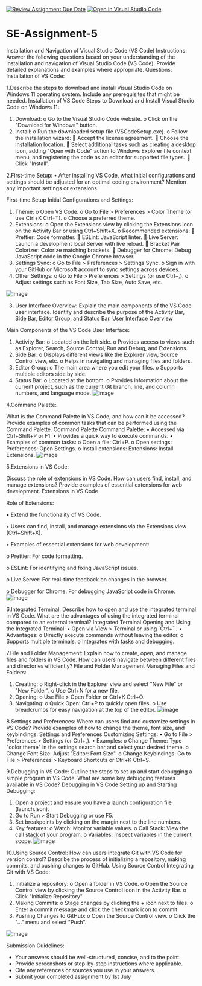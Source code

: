 [![Review Assignment Due Date](https://classroom.github.com/assets/deadline-readme-button-22041afd0340ce965d47ae6ef1cefeee28c7c493a6346c4f15d667ab976d596c.svg)](https://classroom.github.com/a/XoLGRbHq)
[![Open in Visual Studio Code](https://classroom.github.com/assets/open-in-vscode-2e0aaae1b6195c2367325f4f02e2d04e9abb55f0b24a779b69b11b9e10269abc.svg)](https://classroom.github.com/online_ide?assignment_repo_id=15271961&assignment_repo_type=AssignmentRepo)
# SE-Assignment-5

Installation and Navigation of Visual Studio Code (VS Code) Instructions: Answer the following questions based on your understanding of the installation and navigation of Visual Studio Code (VS Code). Provide detailed explanations and examples where appropriate.
Questions:
Installation of VS Code:



1.Describe the steps to download and install Visual Studio Code on Windows 11 operating system. Include any prerequisites that might be needed.
Installation of VS Code
Steps to Download and Install Visual Studio Code on Windows 11:
1.	Download:
o	Go to the Visual Studio Code website.
o	Click on the "Download for Windows" button.
2.	Install:
o	Run the downloaded setup file (VSCodeSetup.exe).
o	Follow the installation wizard:
	Accept the license agreement.
	Choose the installation location.
	Select additional tasks such as creating a desktop icon, adding "Open with Code" action to Windows Explorer file context menu, and registering the code as an editor for supported file types.
	Click "Install".



2.First-time Setup:
•	After installing VS Code, what initial configurations and settings should be adjusted for an optimal coding environment? Mention any important settings or extensions.

First-time Setup
Initial Configurations and Settings:
1.	Theme:
o	Open VS Code.
o	Go to File > Preferences > Color Theme (or use Ctrl+K Ctrl+T).
o	Choose a preferred theme.
2.	Extensions:
o	Open the Extensions view by clicking the Extensions icon on the Activity Bar or using Ctrl+Shift+X.
o	Recommended extensions:
	Prettier: Code formatter.
	ESLint: JavaScript linter.
	Live Server: Launch a development local Server with live reload.
	Bracket Pair Colorizer: Colorize matching brackets.
	Debugger for Chrome: Debug JavaScript code in the Google Chrome browser.
3.	Settings Sync:
o	Go to File > Preferences > Settings Sync.
o	Sign in with your GitHub or Microsoft account to sync settings across devices.
4.	Other Settings:
o	Go to File > Preferences > Settings (or use Ctrl+,).
o	Adjust settings such as Font Size, Tab Size, Auto Save, etc.
 
![image](https://github.com/Mitchy001/se-assignment-5-Mitchy001/assets/140062227/6108b9c7-d89b-4603-97d5-a9b5a7ce3b12)


3. User Interface Overview:
Explain the main components of the VS Code user interface. Identify and describe the purpose of the Activity Bar, Side Bar, Editor Group, and Status Bar.
User Interface Overview


Main Components of the VS Code User Interface:
1.	Activity Bar:
o	Located on the left side.
o	Provides access to views such as Explorer, Search, Source Control, Run and Debug, and Extensions.
2.	Side Bar:
o	Displays different views like the Explorer view, Source Control view, etc.
o	Helps in navigating and managing files and folders.
3.	Editor Group:
o	The main area where you edit your files.
o	Supports multiple editors side by side.
4.	Status Bar:
o	Located at the bottom.
o	Provides information about the current project, such as the current Git branch, line, and column numbers, and language mode.
 ![image](https://github.com/Mitchy001/se-assignment-5-Mitchy001/assets/140062227/e088a64a-3a31-4117-8ded-526657ee8dbe)

4.Command Palette:

What is the Command Palette in VS Code, and how can it be accessed? Provide examples of common tasks that can be performed using the Command Palette.
Command Palette
Command Palette:
•	Accessed via Ctrl+Shift+P or F1.
•	Provides a quick way to execute commands.
•	Examples of common tasks:
o	Open a file: Ctrl+P.
o	Open settings: Preferences: Open Settings.
o	Install extensions: Extensions: Install Extensions.
 ![image](https://github.com/Mitchy001/se-assignment-5-Mitchy001/assets/140062227/b83c7141-b650-4902-88e1-d7d3210edf1b)



5.Extensions in VS Code:


Discuss the role of extensions in VS Code. How can users find, install, and manage extensions? Provide examples of essential extensions for web development.
Extensions in VS Code


Role of Extensions:

•	Extend the functionality of VS Code.

•	Users can find, install, and manage extensions via the Extensions view (Ctrl+Shift+X).

•	Examples of essential extensions for web development:

o	Prettier: For code formatting.

o	ESLint: For identifying and fixing JavaScript issues.

o	Live Server: For real-time feedback on changes in the browser.

o	Debugger for Chrome: For debugging JavaScript code in Chrome.
 ![image](https://github.com/Mitchy001/se-assignment-5-Mitchy001/assets/140062227/55e298de-2304-4588-bfa9-a08dad491c5c)



6.Integrated Terminal:
Describe how to open and use the integrated terminal in VS Code. What are the advantages of using the integrated terminal compared to an external terminal?
Integrated Terminal
Opening and Using the Integrated Terminal:
•	Open via View > Terminal or using `Ctrl+``.
•	Advantages:
o	Directly execute commands without leaving the editor.
o	Supports multiple terminals.
o	Integrates with tasks and debugging.



7.File and Folder Management:
Explain how to create, open, and manage files and folders in VS Code. How can users navigate between different files and directories efficiently?
File and Folder Management
Managing Files and Folders:
1.	Creating:
o	Right-click in the Explorer view and select "New File" or "New Folder".
o	Use Ctrl+N for a new file.
2.	Opening:
o	Use File > Open Folder or Ctrl+K Ctrl+O.
3.	Navigating:
o	Quick Open: Ctrl+P to quickly open files.
o	Use breadcrumbs for easy navigation at the top of the editor.
 ![image](https://github.com/Mitchy001/se-assignment-5-Mitchy001/assets/140062227/b13d1215-bca4-4c3c-9590-2dcc6967f2a4)



8.Settings and Preferences:
Where can users find and customize settings in VS Code? Provide examples of how to change the theme, font size, and keybindings.
Settings and Preferences
Customizing Settings:
•	Go to File > Preferences > Settings (or Ctrl+,).
•	Examples:
o	Change Theme: Type "color theme" in the settings search bar and select your desired theme.
o	Change Font Size: Adjust "Editor: Font Size".
o	Change Keybindings: Go to File > Preferences > Keyboard Shortcuts or Ctrl+K Ctrl+S.


9.Debugging in VS Code:
Outline the steps to set up and start debugging a simple program in VS Code. What are some key debugging features available in VS Code?
Debugging in VS Code
Setting up and Starting Debugging:
1.	Open a project and ensure you have a launch configuration file (launch.json).
2.	Go to Run > Start Debugging or use F5.
3.	Set breakpoints by clicking on the margin next to the line numbers.
4.	Key features:
o	Watch: Monitor variable values.
o	Call Stack: View the call stack of your program.
o	Variables: Inspect variables in the current scope.
 ![image](https://github.com/Mitchy001/se-assignment-5-Mitchy001/assets/140062227/2533ab6e-8da8-41c4-b32f-8a4f6f084d5c)

10.Using Source Control:
How can users integrate Git with VS Code for version control? Describe the process of initializing a repository, making commits, and pushing changes to GitHub.
Using Source Control
Integrating Git with VS Code:
1.	Initialize a repository:
o	Open a folder in VS Code.
o	Open the Source Control view by clicking the Source Control icon in the Activity Bar.
o	Click "Initialize Repository".
2.	Making Commits:
o	Stage changes by clicking the + icon next to files.
o	Enter a commit message and click the checkmark icon to commit.
3.	Pushing Changes to GitHub:
o	Open the Source Control view.
o	Click the "..." menu and select "Push".
 
![image](https://github.com/Mitchy001/se-assignment-5-Mitchy001/assets/140062227/e90636c8-e61d-43aa-85ec-cc88ef496615)


 Submission Guidelines:
- Your answers should be well-structured, concise, and to the point.
- Provide screenshots or step-by-step instructions where applicable.
- Cite any references or sources you use in your answers.
- Submit your completed assignment by 1st July 

